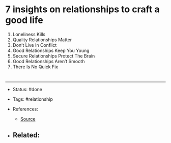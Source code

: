 # 7 insights on relationships to craft a good life
1) Loneliness Kills
2) Quality Relationships Matter
3) Don’t Live In Conflict
4) Good Relationships Keep You Young
5) Secure Relationships Protect The Brain
6) Good Relationships Aren’t Smooth
7) There Is No Quick Fix


# 

---
- Status: #done

- Tags: #relationship

- References:
	- [Source](https://twitter.com/AbhiDewanCEC/status/1533113331145482240)

- Related:
	- 
